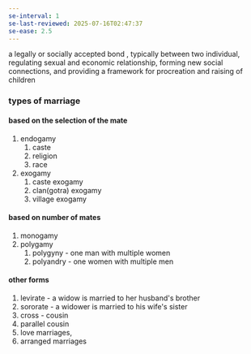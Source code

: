 ```yaml
---
se-interval: 1
se-last-reviewed: 2025-07-16T02:47:37
se-ease: 2.5
---
```

a legally or socially accepted bond , typically between two individual, regulating sexual and economic relationship, forming new social connections, and providing a framework for procreation and raising of children
### types of marriage
#### based on the selection of the mate
1. endogamy
	1. caste
	2. religion
	3. race 
2. exogamy
	1. caste exogamy
	2. clan(gotra) exogamy
	3. village exogamy
#### based on number of mates
1. monogamy
2. polygamy
	1. polygyny - one man with multiple women
	2. polyandry - one women with multiple men
#### other forms
1. levirate - a widow is married to her husband's brother
2. sororate - a widower is married to his wife's sister
3. cross - cousin
4. parallel cousin
5. love marriages,
6. arranged marriages
